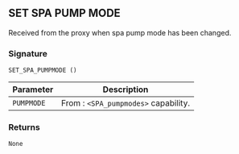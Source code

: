 ## SET SPA PUMP MODE

Received from the proxy when spa pump mode has been changed.


### Signature

`SET_SPA_PUMPMODE ()`


| Parameter | Description |
| --- | --- |
| `PUMPMODE` | From : `<SPA_pumpmodes>` capability. |


### Returns

`None`
